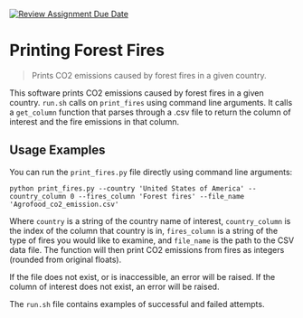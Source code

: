 [![Review Assignment Due Date](https://classroom.github.com/assets/deadline-readme-button-22041afd0340ce965d47ae6ef1cefeee28c7c493a6346c4f15d667ab976d596c.svg)](https://classroom.github.com/a/_G_SdF8U)
# Printing Forest Fires

> Prints CO2 emissions caused by forest fires in a given country.

This software prints CO2 emissions caused by forest fires in a given country. `run.sh` calls on `print_fires` using command line arguments. It calls a `get_column` function that parses through a .csv file to return the column of interest and the fire emissions in that column. 

## Usage Examples

You can run the `print_fires.py` file directly using command line arguments: 

`python print_fires.py --country 'United States of America' --country_column 0 --fires_column 'Forest fires' --file_name 'Agrofood_co2_emission.csv'`

Where `country` is a string of the country name of interest, `country_column` is the index of the column that country is in, `fires_column` is a string of the type of fires you would like to examine, and `file_name` is the path to the CSV data file. The function will then print CO2 emissions from fires as integers (rounded from original floats). 

If the file does not exist, or is inaccessible, an error will be raised. If the column of interest does not exist, an error will be raised. 

The `run.sh` file contains examples of successful and failed attempts.



